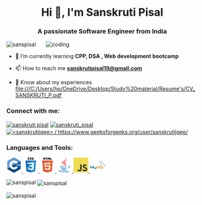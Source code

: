 <h1 align="center">Hi 👋, I'm Sanskruti Pisal</h1>
<h3 align="center">A passionate Software Engineer from India</h3>
<img align="right" alt="coding" width="400" src="https://camo.githubusercontent.com/1bccf360b3176699c2311bb48cc462b14bd872cdbc12775a68a2d18c823be833/68747470733a2f2f6d656469612e6c6963646e2e636f6d2f646d732f696d6167652f443536323241514866706a4c32333445436c772f6665656473686172652d736872696e6b5f323034385f313533362f302f313639333931313736373132383f653d3231343734383336343726763d6265746126743d4a325a476f6d66565f4f457a434b35374d48486f475741593863386b6d7a616c7076513635744e38623430">

<p align="left"> <img src="https://komarev.com/ghpvc/?username=sanspisal&label=Profile%20views&color=0e75b6&style=flat" alt="sanspisal" /> </p>

- 🌱 I’m currently learning **CPP, DSA , Web development bootcamp**

- 📫 How to reach me **sanskrutipisal19@gmail.com**

- 📄 Know about my experiences [file:///C:/Users/hp/OneDrive/Desktop/Study%20material/Resume's/CV_SANSKRUTI_P.pdf](file:///C:/Users/hp/OneDrive/Desktop/Study%20material/Resume's/CV_SANSKRUTI_P.pdf)

<h3 align="left">Connect with me:</h3>
<p align="left">
<a href="https://linkedin.com/in/sanskruti pisal" target="blank"><img align="center" src="https://raw.githubusercontent.com/rahuldkjain/github-profile-readme-generator/master/src/images/icons/Social/linked-in-alt.svg" alt="sanskruti pisal" height="30" width="40" /></a>
<a href="https://www.leetcode.com/sanskruti_pisal" target="blank"><img align="center" src="https://raw.githubusercontent.com/rahuldkjain/github-profile-readme-generator/master/src/images/icons/Social/leet-code.svg" alt="sanskruti_pisal" height="30" width="40" /></a>
<a href="https://auth.geeksforgeeks.org/user/<sanskrutijqee> / https://www.geeksforgeeks.org/user/sanskrutijqee/" target="blank"><img align="center" src="https://raw.githubusercontent.com/rahuldkjain/github-profile-readme-generator/master/src/images/icons/Social/geeks-for-geeks.svg" alt="<sanskrutijqee> / https://www.geeksforgeeks.org/user/sanskrutijqee/" height="30" width="40" /></a>
</p>

<h3 align="left">Languages and Tools:</h3>
<p align="left"> <a href="https://www.w3schools.com/cpp/" target="_blank" rel="noreferrer"> <img src="https://raw.githubusercontent.com/devicons/devicon/master/icons/cplusplus/cplusplus-original.svg" alt="cplusplus" width="40" height="40"/> </a> <a href="https://www.w3schools.com/css/" target="_blank" rel="noreferrer"> <img src="https://raw.githubusercontent.com/devicons/devicon/master/icons/css3/css3-original-wordmark.svg" alt="css3" width="40" height="40"/> </a> <a href="https://www.w3.org/html/" target="_blank" rel="noreferrer"> <img src="https://raw.githubusercontent.com/devicons/devicon/master/icons/html5/html5-original-wordmark.svg" alt="html5" width="40" height="40"/> </a> <a href="https://www.java.com" target="_blank" rel="noreferrer"> <img src="https://raw.githubusercontent.com/devicons/devicon/master/icons/java/java-original.svg" alt="java" width="40" height="40"/> </a> <a href="https://developer.mozilla.org/en-US/docs/Web/JavaScript" target="_blank" rel="noreferrer"> <img src="https://raw.githubusercontent.com/devicons/devicon/master/icons/javascript/javascript-original.svg" alt="javascript" width="40" height="40"/> </a> <a href="https://www.mysql.com/" target="_blank" rel="noreferrer"> <img src="https://raw.githubusercontent.com/devicons/devicon/master/icons/mysql/mysql-original-wordmark.svg" alt="mysql" width="40" height="40"/> </a> </p>

<p><img align="left" src="https://github-readme-stats.vercel.app/api/top-langs?username=sanspisal&show_icons=true&locale=en&layout=compact" alt="sanspisal" /></p>

<p>&nbsp;<img align="center" src="https://github-readme-stats.vercel.app/api?username=sanspisal&show_icons=true&locale=en" alt="sanspisal" /></p>

<p><img align="center" src="https://github-readme-streak-stats.herokuapp.com/?user=sanspisal&" alt="sanspisal" /></p>
